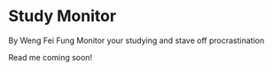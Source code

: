 # Study Monitor
By Weng Fei Fung
Monitor your studying and stave off procrastination

Read me coming soon!
